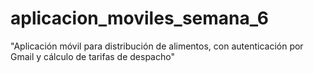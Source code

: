 # aplicacion_moviles_semana_6
"Aplicación móvil para distribución de alimentos, con autenticación por Gmail y cálculo de tarifas de despacho"
